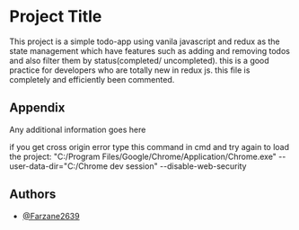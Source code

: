 
# Project Title

This project is a simple todo-app using vanila javascript and redux as the state management which have features such as adding and removing todos and also filter them by status(completed/ uncompleted). this is a good practice for developers who are totally new in redux js. this file is completely and efficiently been commented. 


## Appendix

Any additional information goes here

if you get cross origin error type this command in cmd and try again to load the project:
"C:/Program Files/Google/Chrome/Application/Chrome.exe" --user-data-dir="C:/Chrome dev session" --disable-web-security
## Authors

- [@Farzane2639](https://github.com/Farzane2630)

